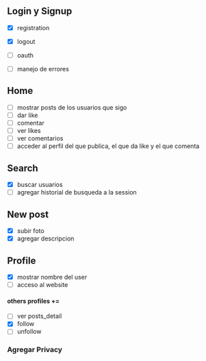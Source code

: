 ## Login y Signup
- [x] registration
- [x] logout
- [ ] oauth
- [ ] manejo de errores


## Home
- [ ] mostrar posts de los usuarios que sigo
- [ ] dar like
- [ ] comentar
- [ ] ver likes
- [ ] ver comentarios
- [ ] acceder al perfil del que publica, el que da like y el que comenta 

## Search
- [x] buscar usuarios
- [ ] agregar historial de busqueda a la session

## New post
- [x] subir foto
- [x] agregar descripcion

## Profile
- [x] mostrar nombre del user
- [ ] acceso al website  
  
#### others profiles +=
- [ ] ver posts_detail
- [x] follow 
- [ ] unfollow

### Agregar Privacy